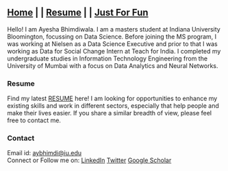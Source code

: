 ## [Home](#) | | [Resume](#) | | [Just For Fun](#)

Hello! I am Ayesha Bhimdiwala. I am a masters student at Indiana University Bloomington, focussing on Data Science. Before joining the MS program, I was working at Nielsen as a Data Science Executive and prior to that I was working as Data for Social Change Intern at Teach for India. I completed my undergraduate studies in Information Technology Engineering from the University of Mumbai with a focus on Data Analytics and Neural Networks.



### Resume

Find my latest [RESUME](#) here!
I am looking for opportunities to enhance my existing skills and work in different sectors, especially that help people and make their lives easier. If you share a similar breadth of view, please feel free to contact me.



### Contact
Email id: aybhimdi@iu.edu <br/>
Connect or Follow me on:
[LinkedIn](https://www.linkedin.com/in/ayeshabh/)
[Twitter](https://twitter.com/aysh2094)
[Google Scholar](https://scholar.google.com/citations?user=E8AWZFAAAAAJ&hl=en)
